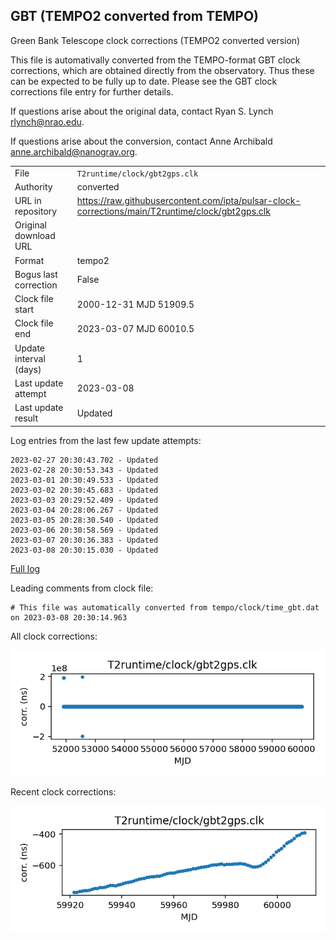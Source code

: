 
## GBT (TEMPO2 converted from TEMPO)

Green Bank Telescope clock corrections (TEMPO2 converted version)

This file is automativally converted from the TEMPO-format GBT
clock corrections, which are obtained directly from the observatory.
Thus these can be expected to be fully up to date. Please see the
GBT clock corrections file entry for further details.

If questions arise about the original data, contact Ryan S. Lynch
<rlynch@nrao.edu>.

If questions arise about the conversion, contact Anne Archibald
<anne.archibald@nanograv.org>.

|     |     |
|:--- |:--- |
| File | `T2runtime/clock/gbt2gps.clk` |
| Authority | converted |
| URL in repository | <https://raw.githubusercontent.com/ipta/pulsar-clock-corrections/main/T2runtime/clock/gbt2gps.clk> |
| Original download URL | <None> |
| Format | tempo2 |
| Bogus last correction | False |
| Clock file start | 2000-12-31 MJD 51909.5 |
| Clock file end | 2023-03-07 MJD 60010.5 |
| Update interval (days) | 1 |
| Last update attempt | 2023-03-08 |
| Last update result | Updated |

Log entries from the last few update attempts:
```
2023-02-27 20:30:43.702 - Updated
2023-02-28 20:30:53.343 - Updated
2023-03-01 20:30:49.533 - Updated
2023-03-02 20:30:45.683 - Updated
2023-03-03 20:29:52.409 - Updated
2023-03-04 20:28:06.267 - Updated
2023-03-05 20:28:30.540 - Updated
2023-03-06 20:30:58.569 - Updated
2023-03-07 20:30:36.383 - Updated
2023-03-08 20:30:15.030 - Updated
```
[Full log](https://raw.githubusercontent.com/ipta/pulsar-clock-corrections/main/log/T2runtime/clock/gbt2gps.clk.log)

Leading comments from clock file:

    # This file was automatically converted from tempo/clock/time_gbt.dat on 2023-03-08 20:30:14.963



All clock corrections:

![plot of all clock corrections](gbt2gps.clk.png "All corrections")

Recent clock corrections:

![plot of recent clock corrections](gbt2gps.clk.short.png "Recent corrections")

